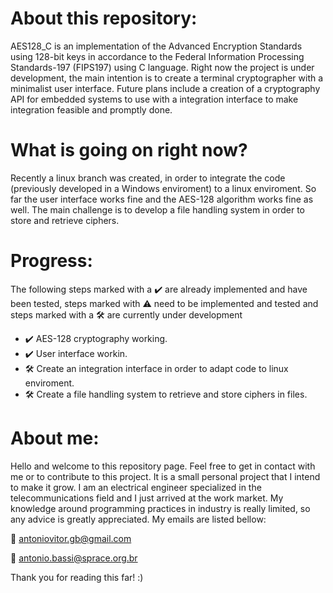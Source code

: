 # About this repository:
AES128_C is an implementation of the Advanced Encryption Standards using 128-bit keys in accordance to the Federal Information Processing Standards-197 (FIPS197) using C language.
Right now the project is under development, the main intention is to create a terminal cryptographer with a minimalist user interface. Future plans include a creation of a cryptography API for embedded systems to use with a integration interface to make integration feasible and promptly done.

# What is going on right now?
Recently a linux branch was created, in order to integrate the code (previously developed in a Windows enviroment) to a linux enviroment. So far the user interface works fine and the AES-128 algorithm works fine as well. The main challenge is to develop a file handling system in order to store and retrieve ciphers.

# Progress:
The following steps marked with a ✔️  are already implemented and have been tested, steps marked with ⚠️  need to be implemented and tested and steps marked with a :hammer_and_wrench: are currently under development

- :heavy_check_mark:  AES-128 cryptography working.
- :heavy_check_mark:  User interface workin.
- :hammer_and_wrench: Create an integration interface in order to adapt code to linux enviroment. 
- :hammer_and_wrench: Create a file handling system to retrieve and store ciphers in files.

# About me:
Hello and welcome to this repository page. Feel free to get in contact with me or to contribute to this project. It is a small personal project that I intend to make it grow.
I am an electrical engineer specialized in the telecommunications field and I just arrived at the work market. My knowledge around programming practices in industry is really limited, so any advice is greatly appreciated.
My emails are listed bellow:

:incoming_envelope: antoniovitor.gb@gmail.com

:incoming_envelope: antonio.bassi@sprace.org.br

Thank you for reading this far! :)
